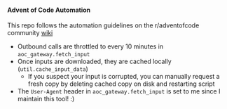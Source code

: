 #### Advent of Code Automation

This repo follows the automation guidelines on the r/adventofcode community [wiki](https://www.reddit.com/r/adventofcode/wiki/faqs/automation)

- Outbound calls are throttled to every 10 minutes in `aoc_gateway.fetch_input`
- Once inputs are downloaded, they are cached locally (`util.cache_input_data`)
  - If you suspect your input is corrupted, you can manually request a fresh copy by deleting cached copy on disk and restarting script
- The `User-Agent` header in `aoc_gateway.fetch_input` is set to me since I maintain this tool! :)
